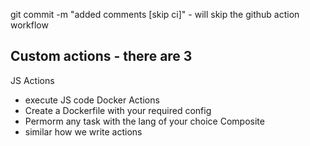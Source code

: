 git commit -m "added comments [skip ci]" - will skip the github action workflow

## Custom actions - there are 3
JS Actions 
 - execute JS code
Docker Actions 
 - Create a Dockerfile with your required config
 - Permorm any task with the lang of your choice
Composite
 - similar how we write actions